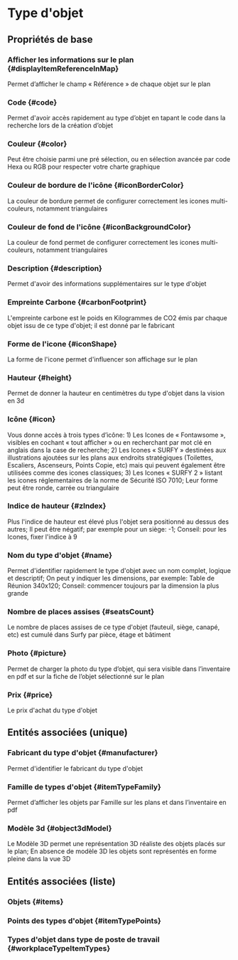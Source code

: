 # Type d'objet



## Propriétés de base

### Afficher les informations sur le plan {#displayItemReferenceInMap}
        
Permet d’afficher le champ « Référence » de chaque objet sur le plan
### Code {#code}
        
Permet d'avoir accès rapidement au type d’objet en tapant le code dans la recherche lors de la création d’objet
### Couleur {#color}
        
Peut être choisie parmi une pré sélection, ou en sélection avancée par code Hexa ou RGB pour respecter votre charte graphique
### Couleur de bordure de l'icône {#iconBorderColor}
        
La couleur de bordure permet de configurer correctement les icones multi-couleurs, notamment triangulaires
### Couleur de fond de l'icône {#iconBackgroundColor}
        
La couleur de fond permet de configurer correctement les icones multi-couleurs, notamment triangulaires
### Description {#description}
        
Permet d'avoir des informations supplémentaires sur le type d'objet
### Empreinte Carbone {#carbonFootprint}
        
L'empreinte carbone est le poids en Kilogrammes de CO2 émis par chaque objet issu de ce type d'objet; il est donné par le fabricant
### Forme de l'icone {#iconShape}
        
La forme de l'icone permet d'influencer son affichage sur le plan
### Hauteur {#height}
        
Permet de donner la hauteur en centimètres du type d'objet dans la vision en 3d
### Icône {#icon}
        
Vous donne accès à trois types d’icône: 1) Les Icones de « Fontawsome », visibles en cochant « tout afficher » ou en recherchant par mot clé en anglais dans la case de recherche; 2) Les Icones « SURFY » destinées aux illustrations ajoutées sur les plans aux endroits stratégiques (Toilettes, Escaliers, Ascenseurs, Points Copie, etc) mais qui peuvent également être utilisées comme des icones classiques; 3) Les Icones « SURFY 2 » listant les icones réglementaires de la norme de Sécurité ISO 7010; Leur forme peut être ronde, carrée ou triangulaire
### Indice de hauteur {#zIndex}
        
Plus l'indice de hauteur est élevé plus l'objet sera positionné au dessus des autres; Il peut être négatif; par exemple pour un siège: -1; Conseil: pour les Icones, fixer l'indice à 9
### Nom du type d'objet {#name}
        
Permet d'identifier rapidement le type d'objet avec un nom complet, logique et descriptif; On peut y indiquer les dimensions, par exemple: Table de Réunion 340x120; Conseil: commencer toujours par la dimension la plus grande
### Nombre de places assises {#seatsCount}
        
Le nombre de places assises de ce type d'objet (fauteuil, siège, canapé, etc) est cumulé dans Surfy par pièce, étage et bâtiment
### Photo {#picture}
        
Permet de charger la photo du type d’objet, qui sera visible dans l’inventaire en pdf et sur la fiche de l’objet sélectionné sur le plan
### Prix {#price}
        
Le prix d'achat du type d'objet

## Entités associées (unique)

### Fabricant du type d'objet {#manufacturer}
        
Permet d'identifier le fabricant du type d'objet
### Famille de types d'objet {#itemTypeFamily}
        
Permet d’afficher les objets par Famille sur les plans et dans l’inventaire en pdf
### Modèle 3d {#object3dModel}
        
Le Modèle 3D permet une représentation 3D réaliste des objets placés sur le plan; En absence de modèle 3D les objets sont représentés en forme pleine dans la vue 3D

## Entités associées (liste)

### Objets {#items}
        

### Points des types d'objet {#itemTypePoints}
        

### Types d'objet dans type de poste de travail {#workplaceTypeItemTypes}
        




<!--- THIS FILE IS GENERATED PLEASE DO NOT EDIT IT DIRECTLY --->
